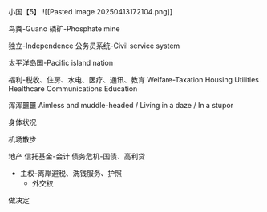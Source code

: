 小国【5】
![[Pasted image 20250413172104.png]]

鸟粪-Guano
磷矿-Phosphate mine

独立-Independence
公务员系统-Civil service system

太平洋岛国-Pacific island nation

福利-税收、住房、水电、医疗、通讯、教育
Welfare-Taxation Housing Utilities Healthcare Communications Education

浑浑噩噩
Aimless and muddle-headed / Living in a daze / In a stupor

身体状况

机场散步

地产
信托基金-会计
债务危机-国债、高利贷

- 主权-离岸避税、洗钱服务、护照
	- 外交权

做决定
